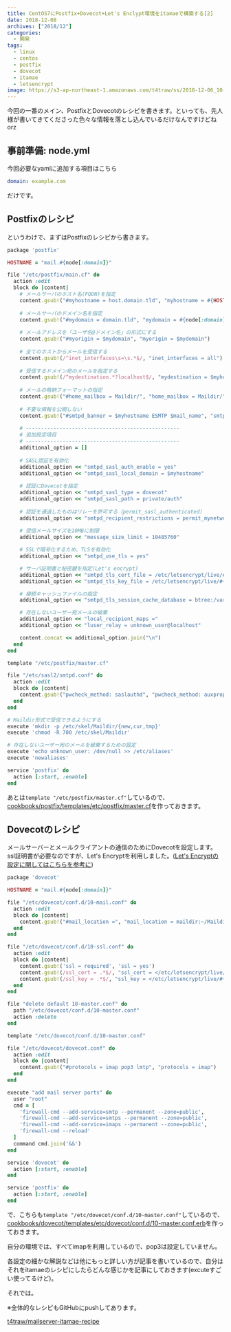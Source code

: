 ```yaml
---
title: CentOS7にPostfix+Dovecot+Let's Enclypt環境をitamaeで構築する[2]
date: 2018-12-08
archives: ["2018/12"]
categories:
  - 開発
tags:
  - linux
  - centos
  - postfix
  - dovecot
  - itamae
  - letsencrypt
image: https://s3-ap-northeast-1.amazonaws.com/t4traw/ss/2018-12-06_10-53-23.png
---
```

今回の一番のメイン、PostfixとDovecotのレシピを書きます。といっても、先人様が書いてきてくださった色々な情報を落とし込んでいるだけなんですけどねorz

<!--more-->

## 事前準備: node.yml

今回必要なyamlに追加する項目はこちら

```yml
domain: example.com
```

だけです。

## Postfixのレシピ

というわけで、まずはPostfixのレシピから書きます。

```ruby
package 'postfix'

HOSTNAME = "mail.#{node[:domain]}"

file "/etc/postfix/main.cf" do
  action :edit
  block do |content|
    # メールサーバのホスト名(FQDN)を指定
    content.gsub!("#myhostname = host.domain.tld", "myhostname = #{HOSTNAME}")
    
    # メールサーバのドメイン名を指定
    content.gsub!("#mydomain = domain.tld", "mydomain = #{node[:domain]}")
    
    # メールアドレスを「ユーザ名@ドメイン名」の形式にする
    content.gsub!("#myorigin = $mydomain", "myorigin = $mydomain")
    
    # 全てのホストからメールを受信する
    content.gsub!(/^inet_interfaces\s=\s.*$/, "inet_interfaces = all")
    
    # 受信するドメイン宛のメールを指定する
    content.gsub!(/^mydestination.*?localhost$/, "mydestination = $myhostname, localhost.$mydomain, localhost, $mydomain")
    
    # メールの格納フォーマットの指定
    content.gsub!("#home_mailbox = Maildir/", "home_mailbox = Maildir/")
    
    # 不要な情報を公開しない
    content.gsub!("#smtpd_banner = $myhostname ESMTP $mail_name", "smtpd_banner = $myhostname ESMTP unknown")
    
    # --------------------------------------------------
    # 追加設定項目
    # --------------------------------------------------
    additional_option = []
    
    # SASL認証を有効化
    additional_option << "smtpd_sasl_auth_enable = yes"
    additional_option << "smtpd_sasl_local_domain = $myhostname"
    
    # 認証にDovecotを指定
    additional_option << "smtpd_sasl_type = dovecot"
    additional_option << "smtpd_sasl_path = private/auth"
    
    # 認証を通過したものはリレーを許可する（permit_sasl_authenticated）
    additional_option << "smtpd_recipient_restrictions = permit_mynetworks permit_sasl_authenticated reject_unauth_destination"
    
    # 受信メールサイズを10MBに制限
    additional_option << "message_size_limit = 10485760"

    # SSLで暗号化するため、TLSを有効化
    additional_option << "smtpd_use_tls = yes"

    # サーバ証明書と秘密鍵を指定(Let's encrypt)
    additional_option << "smtpd_tls_cert_file = /etc/letsencrypt/live/#{HOSTNAME}/fullchain.pem"
    additional_option << "smtpd_tls_key_file = /etc/letsencrypt/live/#{HOSTNAME}/privkey.pem"

    # 接続キャッシュファイルの指定
    additional_option << "smtpd_tls_session_cache_database = btree:/var/lib/postfix/smtpd_scache"

    # 存在しないユーザー宛メールの破棄
    additional_option << "local_recipient_maps ="
    additional_option << "luser_relay = unknown_user@localhost"

    content.concat << additional_option.join("\n")
  end
end

template "/etc/postfix/master.cf"

file "/etc/sasl2/smtpd.conf" do
  action :edit
  block do |content|
    content.gsub!("pwcheck_method: saslauthd", "pwcheck_method: auxprop")
  end
end

# Maildir形式で受信できるようにする
execute 'mkdir -p /etc/skel/Maildir/{new,cur,tmp}'
execute 'chmod -R 700 /etc/skel/Maildir'

# 存在しないユーザー宛のメールを破棄するための設定
execute 'echo unknown_user: /dev/null >> /etc/aliases'
execute 'newaliases'

service 'postfix' do
  action [:start, :enable]
end
```

あとは`template "/etc/postfix/master.cf"`しているので、[cookbooks/postfix/templates/etc/postfix/master.cf](https://github.com/t4traw/mailserver-itamae-recipe/blob/master/cookbooks/postfix/templates/etc/postfix/master.cf)を作っておきます。

## Dovecotのレシピ

メールサーバーとメールクライアントの通信のためにDovecotを設定します。ssl証明書が必要なのですが、Let's Encryptを利用しました。([Let's Encryptの設定に関してはこちらを参考に](https://www.t4traw.net/blog/2018/07/centos7%E3%81%ABnginx-puma-postgresql-lets-encrypt-rails5.2%E7%92%B0%E5%A2%83%E3%82%92itamae%E3%81%A7%E4%BD%9C%E6%88%90%E3%81%99%E3%82%8B/))

```ruby
package 'dovecot'

HOSTNAME = "mail.#{node[:domain]}"

file "/etc/dovecot/conf.d/10-mail.conf" do
  action :edit
  block do |content|
    content.gsub!("#mail_location =", "mail_location = maildir:~/Maildir")
  end
end

file "/etc/dovecot/conf.d/10-ssl.conf" do
  action :edit
  block do |content|
    content.gsub!('ssl = required', 'ssl = yes')
    content.gsub!(/ssl_cert = .*$/, "ssl_cert = </etc/letsencrypt/live/#{HOSTNAME}/fullchain.pem")
    content.gsub!(/ssl_key = .*$/, "ssl_key = </etc/letsencrypt/live/#{HOSTNAME}/privkey.pem")
  end
end

file "delete default 10-master.conf" do
  path "/etc/dovecot/conf.d/10-master.conf"
  action :delete
end

template "/etc/dovecot/conf.d/10-master.conf"

file "/etc/dovecot/dovecot.conf" do
  action :edit
  block do |content|
    content.gsub!("#protocols = imap pop3 lmtp", "protocols = imap")
  end
end

execute "add mail server ports" do
  user "root"
  cmd = [
    'firewall-cmd --add-service=smtp --permanent --zone=public',
    'firewall-cmd --add-service=smtps --permanent --zone=public',
    'firewall-cmd --add-service=imaps --permanent --zone=public',
    'firewall-cmd --reload'
  ]
  command cmd.join('&&')
end

service 'dovecot' do
  action [:start, :enable]
end

service 'postfix' do
  action [:start, :enable]
end
```

で、こちらも`template "/etc/dovecot/conf.d/10-master.conf"`しているので、[cookbooks/dovecot/templates/etc/dovecot/conf.d/10-master.conf.erb](https://github.com/t4traw/mailserver-itamae-recipe/blob/master/cookbooks/dovecot/templates/etc/dovecot/conf.d/10-master.conf.erb)を作っておきます。

自分の環境では、すべてimapを利用しているので、pop3は設定していません。

各設定の細かな解説などは他にもっと詳しい方が記事を書いているので、自分はそれをitamaeのレシピにしたらどんな感じかを記事にしておきます(excuteすごい使ってるけど)。

それでは。

※全体的なレシピもGitHubにpushしてあります。

[t4traw/mailserver-itamae-recipe](https://github.com/t4traw/mailserver-itamae-recipe)